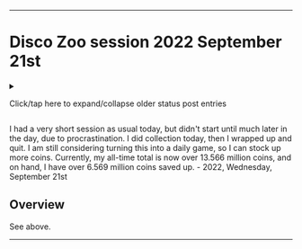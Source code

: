 
***

# Disco Zoo session 2022 September 21st

<!-- I had a very short session today, only doing collection and waking up animals, then quitting. I didn't feel like playing today. !-->

<details><summary><p>Click/tap here to expand/collapse older status post entries</p></summary>

I had a very, very long session today, spending nearly all my coins on rescues across various regions, and made significant progress on many space reQuests, threw 2 disco parties, and eventually quit. I played for nearly 2 hours today. - August 11th 2021

I had a very long session today, spending lots of coins on rescues across various regions, and made significant progress on many space reQuests, threw 2 disco parties, and eventually quit. I played for nearly 1 hour today. I originally was not going to play at all. I failed on my goal of spending all my money before quitting, as I kept receiving more faster than I could spend it. - August 18th 2021

I had a very short session today, as I didn't feel like playing. I collected from and woke up my animals, and also claimed rewards for 2 space ReQuests, then I quit. - August 25th 2021

I had a very short session today, as I didn't feel like playing. I collected from and woke up my animals, then I quit. - 2021 September 1st

I had a very short session today, as I felt like playing, but I was still a bit off from being able to unlock the ice age environment. I collected from and woke up my animals, then I quit. - 2021 September 8th

I had a very long session today, spending nearly all my coins on rescues across various regions, and made lots of progress in rescuing new Ice Age animals after unlocking the Ice Age time machine. I threw a disco party at the end to get all my animals up, as it was too difficult to maintain. - 2021 September 15th

I had a very long session today, spending over 100,000 coins on rescues across various regions, and made lots of progress in rescuing new Ice Age animals after unlocking the Ice Age time machine last week. I also did some rescues in the Northern region, and completed a few Space ReQuests. I threw a disco party at the end to get all my animals up, as it was too difficult to maintain. - 2021 September 22nd

I had an extremely long session today, originally I wasn't going to play at all, other than to wake my animals up. Today, I did rescues across various regions to complete space requests. I also maxed out my first mythical animal (Grython) and along with it, maxed out the savannah. I dealt with a lot of annoying ads again today. I eventually stopped doing all ReQuests and did rescues for a bit, then went back and spent some of my final money on more Space ReQuests. I didn't spend all my money, as I had been playing too long and needed to quit. - 2021 September 29th

I had an extremely long session today, originally I wasn't going to play at all, other than to wake my animals up, just like last week. Today, I did rescues across various regions to complete many space requests. I threw several disco parties due to getting multiple bronze, silver, and gold trophies. I dealt with a lot of annoying ads again today. I didn't spend all my money, as I had been playing too long and needed to quit. I still had over 50000 coins when quitting, as it was almost 2:00 pm. The amount of images and its ratio file size gave me joy. - 2021 October 6th

I had an extremely long session today. I am unable to efficiently spend all my coins, but I tried today. Today, I got my first diamond trophy, made very little disco bux, unlocked the Mars rocket, did some rescues on the moon, then spent the rest of my session doing rescues on Mars. I am now capable of unlocking the city, so I plan to semi-save up for it now. - 2021 October 13th

I had a very short session today. I only did collection and woke up the animals, then I wrapped up and quit. I am saving up for the Fifty-Seven aircraft so I can unlock the city. It should take another 1-2 weeks to save up. - 2021 October 20th

I had a very short session today. I only did collection and woke up the animals, then I wrapped up and quit. I am saving up for the Fifty-Seven aircraft so I can unlock the city. It should take another week to save up. I didn't feel like playing today regardless. - 2021 October 27th

I had a long session today. I did collection and woke up the animals, then I unlocked the city region and spent all my spendable coins on rescues (up until I couldn't afford to rescue more) then I wrapped up and quit. 2021 November 3rd

I had a shorter session today. I did collection and woke up the animals, then I worked on the city region for a while until I ran out of money, then I wrapped up and quit. 2021 November 10th

I had an extremely short session today. I did collection and woke up the animals, then I did 1 rescue in the city region. Something was wrong with the Internet in our house, and I had to go and fix it. I was successful on that, but I decided not to return to playing Disco Zoo today. - 2021 November 17th

I had an extremely long session today. I did collection and woke up the animals, then I did a series of rescues in the city until I ran out of money. I am making immense amounts of money now compared to when I started, I am almost up to 1000 coins per minute. When I do a disco party now, the earnings just fly by. I want to try and get to that point eventually (1800+ coins per minute) I then did some space requests, wrapped up and quit. I earned tons of Disco Bux today. Also during one of my rescues, I ended up losing over 17000 coins for nothing, as watching an ad crashed the game, and I wasn't able to rescue any of the 3 animals in that rescue. - 2021 November 24th

I had a very long session today. I did collection and woke up the animals, then I did a series of rescues in various regions until I ran out of money. I did several space ReQuests, and goals. I earned tons of Disco Bux today. - 2021 December 1st

I had a medium length session today. I did collection and woke up the animals, then I did a series of rescues in a few regions to complete Space ReQuests and goals. I decided to keep some money for next session, so it could be more interesting. I earned a couple Disco Bux today, and quit while a Disco Party was active. - 2021 December 8th

I had a very short session today. I planned on collecting and quitting, but there was a quest that came up, so I finished it first as well. I didn't feel like playing today, and wanted to make the next time I play more interesting (city rescues are really expensive) - 2021 December 15th

I had a very short session today. I did not want to play today, so I collected resources before quitting. - 2021 December 22nd

I had a very short session today. I did not want to play today, so I collected resources before quitting. I plan to try and save up 1 million coins before attempting to play again. - 2021 December 29th

I had a very short session today. I did not want to play today, so I collected resources before quitting. I plan to try and save up 1 million coins before attempting to play again. - 2022, Wednesday, January 5th

I had a very short session today. I did not want to play today, so I collected resources before quitting. I plan to try and save up 1 million coins before attempting to play again. I was really close to that goal today, I feel like even once I cross the big 1M, I won't resume immediately. - 2022, Wednesday, January 12th

I had a very short session today. I did not want to play today, so I collected resources before quitting. I didn't feel like playing today, despite surpassing my 1 million coin goal. - 2022, Wednesday, January 19th

I had a very very long session today. I decided that I wanted to play today, and made significant progress. I did mass rescues across various regions, mostly the Jurassic and the mountains. Later on in the session, I reached uber zoo status, and bought the gondolacopter for 750,000 coins, allowing me to unlock the final region: the mountains. I went and unlocked every mountain species, not all habitats are ready, they will be available next week. I made significant progress today. I quit with over 450,000 coins left over. - 2022, Wednesday, January 26th

I had a very very short session today. I decided that I didn't want to play today, as I didn't have the time. I also want to save up 1 million coins before playing again. I did collection today, and finalized the new habitats, then I wrapped up and quit.  - 2022, Wednesday, February 2nd to 2022 Wednesday February 9th

I had a very very short session AGAIN today. I decided that I didn't want to play today, as I didn't have the time. I also want to save up 1 million coins before playing again, and I was not close enough to that goal yet. I did collection today, then I wrapped up and quit.  - 2022, Wednesday, February 17th

I had a very very short session AGAIN today. I decided that I didn't want to play today, as I didn't have the time. I did collection today, then I wrapped up and quit.  - 2022, Wednesday, February 23rd

I had a very very short session yet again today. I decided that I didn't want to play today, as I didn't have the time. I did collection today, along with 1 quest, then I wrapped up and quit.  - 2022, Wednesday, March 2nd

I had a very long session today. I rescued many animals in the mountain region, and worked on earning trophies in the farm region. I didn't drop below 1 million coins, but I played for a long time and had a good time. The game crashed once while playing due to a defective ad/ad player. - 2022, Wednesday, March 9th

I had a very very short session yet again today. I decided that I didn't want to play today, as I didn't have the time. I did collection today, then I wrapped up and quit.  - 2022, Wednesday, March 16th

I had a very very short session yet again today. I decided that I didn't want to play today, as I didn't have the time. I did collection today, then I wrapped up and quit. I might save up to 2 million coins before I start playing again. - 2022, Wednesday, March 23rd

I played very early in the morning today, so that I could force myself to not play the game for very long today, later on. I had a very very short session yet again today. I decided that I didn't want to play today, as I didn't have the time. I did collection today, did 1 search mission (not a rescue) then I wrapped up and quit. I might save up to 2 million coins before I start playing again. - 2022, Wednesday, March 30th

I had a very very short session yet again today. I decided that I didn't want to play today, as I didn't have the time. I did collection today, stayed around briefly, then I wrapped up and quit. I have over 2 million coins saved up. - 2022, Wednesday, April 6th

I had a very very short session yet again today. I decided that I didn't want to play today, as I didn't have the time. I did collection today, stayed around briefly, then I wrapped up and quit. I have over 2.25 million coins saved up. - 2022, Wednesday, April 13th

I had a very very short session yet again today. I decided that I didn't want to play today, as I didn't have the time. I did collection today, stayed around briefly, then I wrapped up and quit. I was lucky, and earned 1 Discobux as a visitor tip. I have over 2.43 million coins saved up. - 2022, Wednesday, April 20th

I had a very very short session yet again today. I decided that I didn't want to play today, as I didn't have the time. I did collection today, stayed around briefly, then I wrapped up and quit. I am considering turning this into a daily game, so I can stock up more coins. Currently, my all-time total is near 10 million, and on hand, I have over 2.62 million coins saved up. - 2022, Wednesday, April 27th

I had a very very short session yet again today. I decided that I didn't want to play today, as I didn't have the time. I did collection today, stayed around briefly, then I wrapped up and quit. I am considering turning this into a daily game, so I can stock up more coins. Currently, my all-time total is near 10 million, and on hand, I have over 2.80 million coins saved up. I completed 1 quest today, and earned a discobux. - 2022, Wednesday, May 4th

I had a very very short session yet again today. I decided that I didn't want to play today, as I didn't have the time. I did collection today, then I wrapped up and quit. I am considering turning this into a daily game, so I can stock up more coins. Currently, my all-time total is extremely close to 10 million, and on hand, I have over 2.99 million coins saved up.. - 2022, Wednesday, May 11th

I had a very very short session yet again today. I decided that I didn't want to play today, as I didn't have the time. I did collection today, then I wrapped up and quit. I am considering turning this into a daily game, so I can stock up more coins. Currently, my all-time total is now over 10 million, and on hand, I have over 3.17 million coins saved up. - 2022, Wednesday, May 18th

I had a very very short session yet again today. I decided that I didn't want to play today, as I didn't have the time. I did collection today, then I wrapped up and quit. I am considering turning this into a daily game, so I can stock up more coins. Currently, my all-time total is now over 10.35 million, and on hand, I have over 3.35 million coins saved up. - 2022, Wednesday, May 25th

I had a very very short session yet again today. I decided that I didn't want to play today, as I didn't have the time. I did collection today, then I wrapped up and quit. I am considering turning this into a daily game, so I can stock up more coins. Currently, my all-time total is now over 10.53 million, and on hand, I have over 3.54 million coins saved up. - 2022, Wednesday, June 1st

I had a very very short session yet again today. I decided that I didn't want to play today, as I didn't have the time. I did collection today, then I wrapped up and quit. I am considering turning this into a daily game, so I can stock up more coins. Currently, my all-time total is now over 10.72 million, and on hand, I have over 3.73 million coins saved up. I did 1 visitor search quest today, and earned 1 disco bux from a visitor tip. I currently stand at 213 disco bux. - 2022, Wednesday, June 8th

I had a very very short session yet again today. I decided that I didn't want to play today, as I didn't have the time. I did collection today, then I wrapped up and quit. I am considering turning this into a daily game, so I can stock up more coins. Currently, my all-time total is now over 10.91 million, and on hand, I have over 3.91 million coins saved up. - 2022, Wednesday, June 15th

I had a very very short session as usual today. I decided that I didn't want to play today, as I didn't have the time. I did collection today, then I wrapped up and quit. I am considering turning this into a daily game, so I can stock up more coins. Currently, my all-time total is now over 11.09 million, and on hand, I have over 4.09 million coins saved up. - 2022, Wednesday, June 22nd

I had a very very short session as usual today. I decided that I didn't want to play today, as I didn't have the time. I did collection today, then I wrapped up and quit. I am considering turning this into a daily game, so I can stock up more coins. Currently, my all-time total is now over 11.28 million, and on hand, I have over 4.28 million coins saved up. - 2022, Wednesday, June 29th

I had a very very short session as usual today. I decided that I didn't want to play today, as I didn't have the time. I did collection today, then I wrapped up and quit. I am considering turning this into a daily game, so I can stock up more coins. Currently, my all-time total is now over 11.463 million, and on hand, I have over 4.466 million coins saved up. - 2022, Wednesday, July 6th

I had a very very short session as usual today. I decided that I didn't want to play today, as I didn't have the time. I did collection today, then I wrapped up and quit. I am considering turning this into a daily game, so I can stock up more coins. Currently, my all-time total is now over 11.648 million, and on hand, I have over 4.651 million coins saved up. - 2022, Wednesday, July 13th

I had a very very short session as usual today. I decided that I didn't want to play today, as I didn't have the time. I did collection today, then I wrapped up and quit. The first visitor tip I received today was for 1000 coins. I am considering turning this into a daily game, so I can stock up more coins. Currently, my all-time total is now over 11.832 million, and on hand, I have over 4.835 million coins saved up. - 2022, Wednesday, July 20th

I had a very very short session as usual today. I decided that I didn't want to play today, as I didn't have the time. I did collection today, then I wrapped up and quit. I am still considering turning this into a daily game, so I can stock up more coins. Currently, my all-time total is now over 12.017 million, and on hand, I have over 5.020 million coins saved up. - 2022, Wednesday, July 27th

I had a very very short session as usual today. I decided that I didn't want to play today, as I didn't have the time. I did collection today, then I wrapped up and quit. I am still considering turning this into a daily game, so I can stock up more coins. I sold 2 animals to another zoo today. Currently, my all-time total is now over 12.270 million coins, and on hand, I have over 5.272 million coins saved up. - 2022, Wednesday, August 3rd

I had a very very short session as usual today. I decided that I didn't want to play today, as I didn't have the time. I did collection today, then I wrapped up and quit. I am still considering turning this into a daily game, so I can stock up more coins. Currently, my all-time total is now over 12.454 million coins, and on hand, I have over 5.457 million coins saved up. - 2022, Wednesday, August 10th

I had a very very short session as usual today. I decided that I didn't want to play today, as I didn't have the time. I did collection today, then I wrapped up and quit. I am still considering turning this into a daily game, so I can stock up more coins. Currently, my all-time total is now over 12.637 million coins, and on hand, I have over 5.640 million coins saved up. - 2022, Wednesday, August 17th

I had a very short session as usual today. I decided that I didn't want to play today, as I didn't have the time. I did collection today, completed a quest, then I wrapped up and quit. I am still considering turning this into a daily game, so I can stock up more coins. Currently, my all-time total is now over 12.833 million coins, and on hand, I have over 5.836 million coins saved up. - 2022, Wednesday, August 24th

I had a very short session as usual today. I decided that I didn't want to play today, as I didn't have the time. I did collection today, then I wrapped up and quit. I am still considering turning this into a daily game, so I can stock up more coins. Currently, my all-time total is now over 13.014 million coins, and on hand, I have over 6.017 million coins saved up. - 2022, Wednesday, August 31st

I had a very short session as usual today. I decided that I didn't want to play today, as I didn't have the time. I did collection today, then I wrapped up and quit. I am still considering turning this into a daily game, so I can stock up more coins. Currently, my all-time total is now over 13.198 million coins, and on hand, I have over 6.201 million coins saved up. - 2022, Wednesday, September 7th

I had a very short session as usual today, but didn't start until much later in the day, as my phone died overnight, and I procrastinated on unplugging it after it fully charged until around 7:00 pm PST. I decided that I didn't want to play today, as I didn't have the time. I did collection today, then I wrapped up and quit. I am still considering turning this into a daily game, so I can stock up more coins. Currently, my all-time total is now over 13.382 million coins, and on hand, I have over 6.385 million coins saved up. - 2022, Wednesday, September 14th

</details>

I had a very short session as usual today, but didn't start until much later in the day, due to procrastination. I did collection today, then I wrapped up and quit. I am still considering turning this into a daily game, so I can stock up more coins. Currently, my all-time total is now over 13.566 million coins, and on hand, I have over 6.569 million coins saved up. - 2022, Wednesday, September 21st

## Overview

See above.

***
